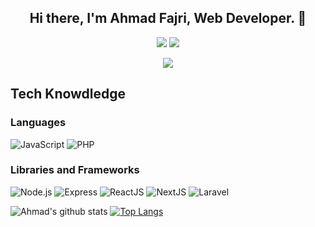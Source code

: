 <h2 align="center"> Hi there, I'm Ahmad Fajri, Web Developer. 👋</h2>

<p align="center">
  <a href="https://www.linkedin.com/in/ahmad-fajri-1899a9118/"><img src="https://img.shields.io/badge/-Ahmad%20Fajri-0077B5?style=flat-square&logo=Linkedin&logoColor=white"/></a>
  <a href="https://www.instagram.com/ahmadfajrii/"><img src="https://img.shields.io/badge/-@ahmadfajrii-333333?style=flat-square&logo=instagram"/></a>
</p>
<p align="center"> <img src="https://komarev.com/ghpvc/?username=ahmadfajri&label=Fajri's%20Profile%20Views&color=135429&style=flat"/> </p>

## Tech Knowdledge

### Languages
![JavaScript](https://img.shields.io/badge/-JavaScript-333333?style=flat&logo=javascript)
![PHP](https://img.shields.io/badge/-PHP-333333?style=flat&logo=php)

### Libraries and Frameworks
![Node.js](https://img.shields.io/badge/-Node.js-333333?style=flat&logo=node.js)
![Express](https://img.shields.io/badge/-Express-333333?style=flat&logo=express)
![ReactJS](https://img.shields.io/badge/-React.js-333333?style=flat&logo=react)
![NextJS](https://img.shields.io/badge/-Next.js-333333?style=flat&logo=next.js)
![Laravel](https://img.shields.io/badge/-Laravel-333333?style=flat&logo=laravel)

![Ahmad's github stats](https://github-readme-stats.vercel.app/api?username=ahmadfajri&show_icons=true&hide_border=true&theme=tokyonight) 
[![Top Langs](https://github-readme-stats.vercel.app/api/top-langs/?username=ahmadfajri&layout=compact&hide_border=true&theme=tokyonight)](https://github.com/ahmadfajri/github-readme-stats)
